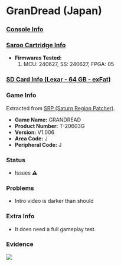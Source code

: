 # GranDread (Japan)

### [Console Info](../../../../Info/Consoles/VA13/README.md)

### [Saroo Cartridge Info](../../../../Info/Cartridges/RetroGameParadiseStore/1.32F/README.md)

- <b>Firmwares Tested:</b>
  1. MCU: 240627, SS: 240627, FPGA: 05

### [SD Card Info (Lexar - 64 GB - exFat)](../../../../Info/SdCards/Lexar/64GB/exfat/README.md)

### Game Info

Extracted from [SRP (Saturn Region Patcher)](https://segaxtreme.net/resources/saturn-region-patcher.81/download).

- <b>Game Name:</b> GRANDREAD
- <b>Product Number:</b> T-20603G
- <b>Version:</b> V1.006
- <b>Area Code:</b> J
- <b>Peripheral Code:</b> J

### Status

- Issues :warning:

### Problems

- Intro video is darker than should

### Extra Info

- It does need a full gameplay test.

### Evidence

[![](https://img.youtube.com/vi/CiW7lVmlSCk/0.jpg)](https://www.youtube.com/watch?v=CiW7lVmlSCk)
